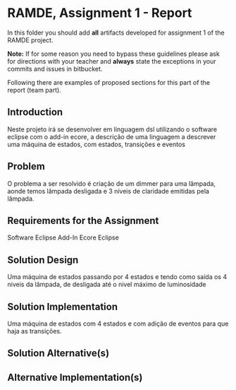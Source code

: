 # RAMDE, Assignment 1 - Report

In this folder you should add **all** artifacts developed for assignment 1 of the RAMDE project.

**Note:** If for some reason you need to bypass these guidelines please ask for directions with your teacher and **always** state the exceptions in your commits and issues in bitbucket.

Following there are examples of proposed sections for this part of the report (team part).

## Introduction

Neste projeto irá se desenvolver em linguagem dsl utilizando o software eclipse com o add-in ecore, a descrição de uma linguagem a descrever
uma máquina de estados, com estados, transições e eventos

## Problem

O problema a ser resolvido é criação de um dimmer para uma lâmpada, aonde temos lâmpada desligada e 3 níveis de claridade emitidas pela lâmpada.


## Requirements for the Assignment

Software Eclipse 
Add-In Ecore Eclipse

## Solution Design

Uma máquina de estados passando por 4 estados e tendo como saída os 4 niveis da lâmpada, de desligada até o nivel máximo de luminosidade

## Solution Implementation

Uma máquina de estados com 4 estados e com adição de eventos para que haja as transições.

## Solution Alternative(s)

## Alternative Implementation(s)